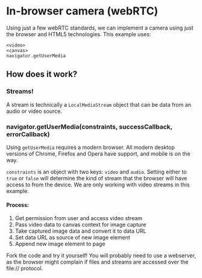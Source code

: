 # In-browser camera (webRTC)

Using just a few webRTC standards, we can implement a camera using just the browser and HTML5 technologies. This example uses:
```
<video>
<canvas>
navigator.getUserMedia
```

## How does it work?
### Streams!

A stream is technically a `LocalMediaStream` object that can be data from an audio or video source.

### navigator.getUserMedia(constraints, successCallback, errorCallback)

Using `getUserMedia` requires a modern browser. All modern desktop versions of Chrome, Firefox and Opera have support, and mobile is on the way.

`constraints` is an object with two keys: `video` and `audio`. Setting either to `true` or `false` will determine the kind of stream that the browser will have access to from the device. We are only working with video streams in this example. 

#### Process:

1. Get permission from user and access video stream
2. Pass video data to canvas context for image capture
3. Take captured image data and convert it to data URL
4. Set data URL as source of new image element
5. Append new image element to page

Fork the code and try it yourself! You will probably need to use a webserver, as the browser might complain if files and streams are accessed over the file:// protocol.
